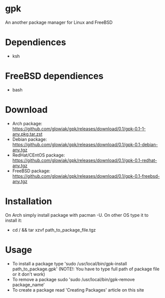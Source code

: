 # gpk
An another package manager for Linux and FreeBSD
# Dependiences
  - ksh
# FreeBSD dependiences
  - bash
# Download
  - Arch package: https://github.com/glowiak/gpk/releases/download/0.1/gpk-0.1-1-any.pkg.tar.zst
  - Debian package: https://github.com/glowiak/gpk/releases/download/0.1/gpk-0.1-debian-any.tgz
  - RedHat/CEntOS package: https://github.com/glowiak/gpk/releases/download/0.1/gpk-0.1-redhat-any.tgz
  - FreeBSD package: https://github.com/glowiak/gpk/releases/download/0.1/gpk-0.1-freebsd-any.tgz
# Installation
On Arch simply install package with pacman -U. On other OS type it to install it:
  - cd / && tar xzvf path_to_package_file.tgz
# Usage
  - To install a package type 'sudo /usr/local/bin/gpk-install path_to_package.gpk' (NOTE!: You have to type full path of package file or it don't work)
  - To remove a package sudo 'sudo /usr/local/bin/gpk-remove package_name'
  - To create a package read 'Creating Packages' article on this site

